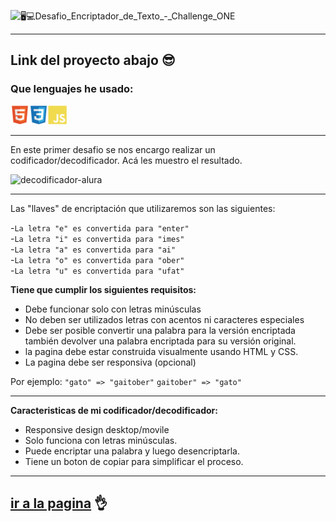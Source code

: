 


![🖥💻Desafio_Encriptador_de_Texto_-_Challenge_ONE](https://github.com/boogramer/alura_repository_github/assets/125413596/1a1b9c84-2fac-4c58-ad80-920c770642fd)

---
Link del proyecto abajo 😎
---
### Que lenguajes he usado:

<img src="https://github.com/devicons/devicon/blob/master/icons/html5/html5-original.svg" width='30px'><img src="https://github.com/devicons/devicon/blob/master/icons/css3/css3-original.svg" width='30px'><img src="https://github.com/devicons/devicon/blob/master/icons/javascript/javascript-plain.svg" width='30px'>

---

En este primer desafio se nos encargo realizar un codificador/decodificador. Acá les muestro el resultado. 

![decodificador-alura](https://github.com/boogramer/alura_repository_github/assets/125413596/3dda6a74-6427-4f6a-8b5f-c02cf13b68c0)


---

Las "llaves" de encriptación que utilizaremos son las siguientes:

-`La letra "e" es convertida para "enter"`<br>
-`La letra "i" es convertida para "imes"`<br>
-`La letra "a" es convertida para "ai"`<br>
-`La letra "o" es convertida para "ober"`<br>
-`La letra "u" es convertida para "ufat"`<br>

**Tiene que cumplir los siguientes requisitos:**

- Debe funcionar solo con letras minúsculas
- No deben ser utilizados letras con acentos ni caracteres especiales
- Debe ser posible convertir una palabra para la versión encriptada también devolver una palabra encriptada para su versión original.
- la pagina debe estar construida visualmente usando HTML y CSS.
- La pagina debe ser responsiva (opcional)

Por ejemplo:
`"gato" => "gaitober"`
`gaitober" => "gato"`

---

**Caracteristicas de mi codificador/decodificador:**

- Responsive design desktop/movile
- Solo funciona con letras minúsculas.
- Puede encriptar una palabra y luego desencriptarla.
- Tiene un boton de copiar para simplificar el proceso.
---

## [ir a la pagina](https://boogramer.github.io/alura_repository_github/) 👌
